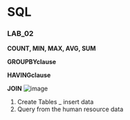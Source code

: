 # SQL

### LAB_02


**COUNT, MIN, MAX, AVG, SUM**

**GROUPBYclause**

**HAVINGclause**

**JOIN**
![image](https://github.com/user-attachments/assets/286f4551-95c4-44a3-8193-852fc9c1cd51)
1. Create Tables _ insert data
2. Query from the human resource data
 
